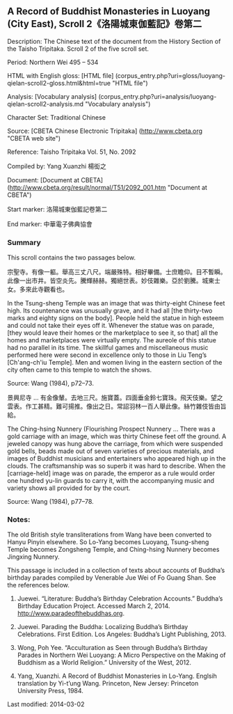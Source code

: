 ## A Record of Buddhist Monasteries in Luoyang (City East), Scroll 2《洛陽城東伽藍記》卷第二

Description: The Chinese text of the document from the History Section of the Taisho Tripitaka. Scroll 2 of the five scroll set.

Period: Northern Wei 495 – 534

HTML with English gloss: [HTML file] (corpus_entry.php?uri=gloss/luoyang-qielan-scroll2-gloss.html&html=true "HTML file")

Analysis: [Vocabulary analysis] (corpus_entry.php?uri=analysis/luoyang-qielan-scroll2-analysis.md "Vocabulary analysis")

Character Set: Traditional Chinese

Source: [CBETA Chinese Electronic Tripitaka] (http://www.cbeta.org "CBETA web site")

Reference: Taisho Tripitaka Vol. 51, No. 2092

Compiled by: Yang Xuanzhi 楊衒之

Document: [Document at CBETA] (http://www.cbeta.org/result/normal/T51/2092_001.htm "Document at CBETA")

Start marker: 洛陽城東伽藍記卷第二

End marker: 中華電子佛典協會

### Summary
This scroll contains the two passages below.

宗聖寺。有像一軀。舉高三丈八尺。端嚴殊特。相好畢備。士庶瞻仰。目不暫瞬。此像一出市井。皆空炎先。騰輝赫赫。獨絕世表。妙伎雜樂。亞於劉騰。城東士女。多來此寺觀看也。

In the Tsung-sheng Temple was an image that was thirty-eight Chinese feet high. Its countenance was unusually grave, and it had all [the thirty-two marks and eighty signs on the body]. People held the statue in high esteem and could not take their eyes off it. Whenever the statue was on parade, [they would leave their homes or the marketplace to see it, so that] all the homes and marketplaces were virtually empty. The aureole of this statue had no parallel in its time. The skillful games and miscellaneous music performed here were second in excellence only to those in Liu Teng’s [Ch'ang-ch'iu Temple]. Men and women living in the eastern section of the city often came to this temple to watch the shows.

Source: Wang (1984), p72–73.


景興尼寺 … 有金像輦。去地三尺。施寶蓋。四面垂金鈴七寶珠。飛天伎樂。望之雲表。作工甚精。難可揚推。像出之日。常詔羽林一百人舉此像。絲竹雜伎皆由旨給。

The Ching-hsing Nunnery (Flourishing Prospect Nunnery … There was a gold carriage with an image, which was thirty Chinese feet off the ground. A jeweled canopy was hung above the carriage, from which were suspended gold bells, beads made out of seven varieties of precious materials, and images of Buddhist musicians and entertainers who appeared high up in the clouds. The craftsmanship was so superb it was hard to describe. When the [carriage-held] image was on parade, the emperor as a rule would order one hundred yu-lin guards to carry it, with the accompanying music and variety shows all provided for by the court.

Source: Wang (1984), p77–78.

### Notes:
The old British style transliterations from Wang have been converted to Hanyu Pinyin elsewhere. So Lo-Yang becomes Luoyang, Tsung-sheng Temple becomes Zongsheng Temple, and Ching-hsing Nunnery becomes Jingxing Nunnery.

This passage is included in a collection of texts about accounts of Buddha’s birthday parades compiled by Venerable Jue Wei of Fo Guang Shan. See the references below.

1. Juewei. “Literature: Buddha’s Birthday Celebration Accounts.” Buddha’s Birthday Education Project. Accessed March 2, 2014. <a href="http://www.paradeofthebuddhas.org">http://www.paradeofthebuddhas.org</a>.

2. Juewei. Parading the Buddha: Localizing Buddha’s Birthday Celebrations. First Edition. Los Angeles: Buddha’s Light Publishing, 2013.

3. Wong, Poh Yee. “Acculturation as Seen through Buddha’s Birthday Parades in Northern Wei Luoyang: A Micro Perspective on the Making of Buddhism as a World Religion.” University of the West, 2012.

4. Yang, Xuanzhi. A Record of Buddhist Monasteries in Lo-Yang. Englsih translation by  Yi-t’ung Wang. Princeton, New Jersey: Princeton University Press, 1984.

Last modified: 2014-03-02
